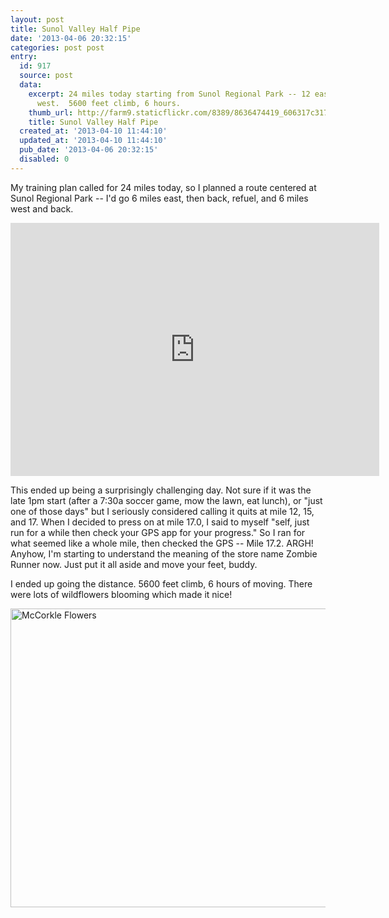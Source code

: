 ```yaml
---
layout: post
title: Sunol Valley Half Pipe
date: '2013-04-06 20:32:15'
categories: post post
entry:
  id: 917
  source: post
  data:
    excerpt: 24 miles today starting from Sunol Regional Park -- 12 east, then 12
      west.  5600 feet climb, 6 hours.
    thumb_url: http://farm9.staticflickr.com/8389/8636474419_606317c317_q.jpg
    title: Sunol Valley Half Pipe
  created_at: '2013-04-10 11:44:10'
  updated_at: '2013-04-10 11:44:10'
  pub_date: '2013-04-06 20:32:15'
  disabled: 0
---
```

My training plan called for 24 miles today, so I planned a route centered at Sunol Regional Park -- I'd go 6 miles east, then back, refuel, and 6 miles west and back.

<iframe height='405' width='590' frameborder='0' allowtransparency='true' scrolling='no' src='http://app.strava.com/activities/47595011/embed/756e9f5a14d212051509584cbff6a8c1d2165554'></iframe>

This ended up being a surprisingly challenging day.  Not sure if it was the late 1pm start (after a 7:30a soccer game, mow the lawn, eat lunch), or "just one of those days" but I seriously considered calling it quits at mile 12, 15, and 17.  When I decided to press on at mile 17.0, I said to myself "self, just run for a while then check your GPS app for your progress."  So I ran for what seemed like a whole mile, then checked the GPS -- Mile 17.2.  ARGH!  Anyhow, I'm starting to understand the meaning of the store name Zombie Runner now.  Just put it all aside and move your feet, buddy.

I ended up going the distance.  5600 feet climb, 6 hours of moving.  There were lots of wildflowers blooming which made it nice!

<a href="http://www.flickr.com/photos/thenobot/8636474419/" title="McCorkle Flowers by thenobot, on Flickr"><img src="http://farm9.staticflickr.com/8389/8636474419_606317c317_z.jpg" width="640" height="478" alt="McCorkle Flowers"></a>

